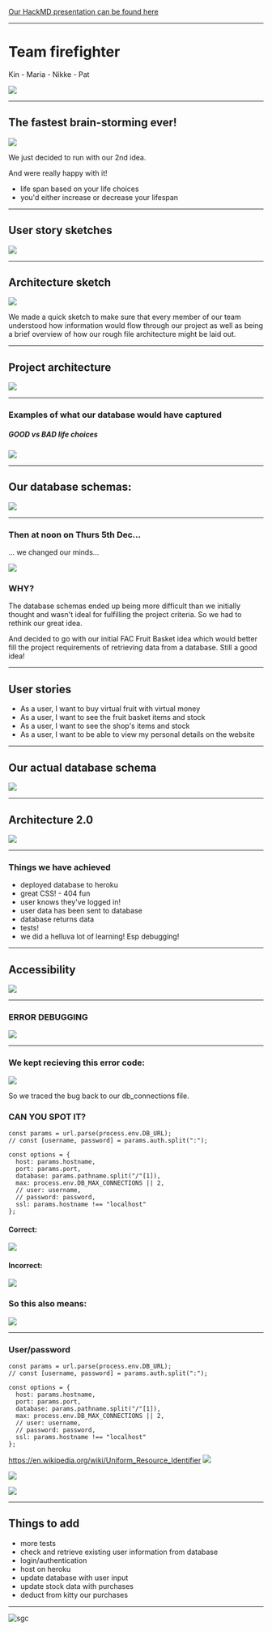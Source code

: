 [Our HackMD presentation can be found here](https://hackmd.io/G4WIfHwfSiOa5DfMNxHTAQ?both)

---

# Team firefighter

Kin - Maria - Nikke - Pat

![](https://media.giphy.com/media/VZ5gRT17YNkn6/giphy.gif)

---

## The fastest brain-storming ever! 

![](https://i.imgur.com/svorqsn.jpg)

We just decided to run with our 2nd idea. 

And were really happy with it! 

* life span based on your life choices
* you'd either increase or decrease your lifespan


---


## User story sketches

![](https://i.imgur.com/0BgrsYG.jpg)

---

## Architecture sketch

![](https://i.imgur.com/2BhgfsG.jpg)

We made a quick sketch to make sure that every member of our team understood how information would flow through our project as well as being a brief overview of how our rough file architecture might be laid out. 

---

## Project architecture

![](https://i.imgur.com/LW7XZrV.png)

---

### Examples of what our database would have captured

##### GOOD vs BAD life choices 


![](https://i.imgur.com/5OznWjm.jpg)

---

## Our database schemas:

![](https://i.imgur.com/HLx5W1p.png)

---

### Then at noon on Thurs 5th Dec...

... we changed our minds...

![](https://media.giphy.com/media/48M4FVK5UeRNglWAyk/giphy.gif)

### WHY?

The database schemas ended up being more difficult than we initially thought and wasn't ideal for fulfilling the project criteria. So we had to rethink our great idea.

And decided to go with our initial FAC Fruit Basket idea which would better fill the project requirements of retrieving data from a database.  Still a good idea!

---

## User stories

- As a user, I want to buy virtual fruit with virtual money
- As a user, I want to see the fruit basket items and stock
- As a user, I want to see the shop's items and stock
- As a user, I want to be able to view my personal details on the website

---

## Our actual database schema

![](https://i.imgur.com/raj2bAE.png)

---

## Architecture 2.0

![](https://i.imgur.com/EhgN3oG.jpg)

---

### Things we have achieved

- deployed database to heroku 
- great CSS! - 404 fun
- user knows they've logged in!
- user data has been sent to database
- database returns data
- tests! 
- we did a helluva lot of learning! Esp debugging!

---

## Accessibility

![](https://i.imgur.com/ROynGML.jpg)

---

### ERROR DEBUGGING

![](https://media.giphy.com/media/1xOQlQxrIX4Jw6lBZI/giphy.gif)

---

### We kept recieving this error code:

![](https://i.imgur.com/Murb0Bo.png)

So we traced the bug back to our db_connections file.

### CAN YOU SPOT IT?

``` javascript=
const params = url.parse(process.env.DB_URL);
// const [username, password] = params.auth.split(":");

const options = {
  host: params.hostname,
  port: params.port,
  database: params.pathname.split("/"[1]), 
  max: process.env.DB_MAX_CONNECTIONS || 2,
  // user: username,
  // password: password,
  ssl: params.hostname !== "localhost"
};
```

#### Correct:

![](https://i.imgur.com/Uq3eMuS.png)

#### Incorrect:

![](https://i.imgur.com/cH2NHtW.png)


### So this also means:

![](https://i.imgur.com/Mch41hZ.png)


---

### User/password


``` javascript=
const params = url.parse(process.env.DB_URL);
// const [username, password] = params.auth.split(":");

const options = {
  host: params.hostname,
  port: params.port,
  database: params.pathname.split("/"[1]), 
  max: process.env.DB_MAX_CONNECTIONS || 2,
  // user: username,
  // password: password,
  ssl: params.hostname !== "localhost"
};
```

https://en.wikipedia.org/wiki/Uniform_Resource_Identifier
![](https://i.imgur.com/wVTPuSc.png)

![](https://i.imgur.com/Pc1NAw1.png)


![](https://i.imgur.com/kEc1hSp.png)

---

## Things to add

- more tests
- check and retrieve existing user information from database
- login/authentication
- host on heroku
- update database with user input
- update stock data with purchases
- deduct from kitty our purchases

---

![sgc](https://user-images.githubusercontent.com/51528685/70372950-87003c00-18dd-11ea-9604-3ac98da9b39d.jpg)


